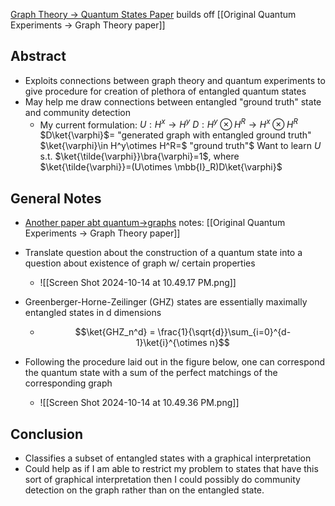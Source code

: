 [Graph Theory -> Quantum States Paper](https://arxiv.org/abs/1812.09558)
builds off [[Original Quantum Experiments -> Graph Theory paper]]
## Abstract
- Exploits connections between graph theory and quantum experiments to give procedure for creation of plethora of entangled quantum states
- May help me draw connections between entangled "ground truth" state and community detection
	- My current formulation:
			$U: H^x \to H^y$
			$D: H^y \otimes H^R \to H^x \otimes H^R$
			$D\ket{\varphi}$= "generated graph with entangled ground truth"
			$\ket{\varphi}\in H^y\otimes H^R=$ "ground truth"$
			Want to learn $U$ s.t. $\ket{\tilde{\varphi}}\bra{\varphi}=1$, where $\ket{\tilde{\varphi}}=(U\otimes \mbb{I}_R)D\ket{\varphi}$ 
## General Notes
- [Another paper abt quantum->graphs](https://arxiv.org/abs/1705.06646) notes: [[Original Quantum Experiments -> Graph Theory paper]]
- Translate question about the construction of a quantum state into a question about existence of graph w/ certain properties
	- ![[Screen Shot 2024-10-14 at 10.49.17 PM.png]]

- Greenberger-Horne-Zeilinger (GHZ) states are essentially maximally entangled states in d dimensions
	- $$\ket{GHZ_n^d} = \frac{1}{\sqrt{d}}\sum_{i=0}^{d-1}\ket{i}^{\otimes n}$$
- Following the procedure laid out in the figure below, one can correspond the quantum state with a sum of the perfect matchings of the corresponding graph
	- ![[Screen Shot 2024-10-14 at 10.49.36 PM.png]]
## Conclusion
- Classifies a subset of entangled states with a graphical interpretation
- Could help as if I am able to restrict my problem to states that have this sort of graphical interpretation then I could possibly do community detection on the graph rather than on the entangled state.
$\newcommand{\op}[2]{|#1\rangle\langle #2|}\newcommand{\ip}[2]{\langle #1| #2\rangle}\newcommand{\mbb}{\mathbb}$












